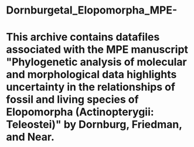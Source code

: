 # Dornburgetal_Elopomorpha_MPE-
# This archive contains datafiles associated with the MPE manuscript "Phylogenetic analysis of molecular and morphological data highlights uncertainty in the relationships of fossil and living species of Elopomorpha (Actinopterygii: Teleostei)" by Dornburg, Friedman, and Near. 
